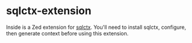 # sqlctx-extension

Inside is a Zed extension for [sqlctx](https://github.com/nicosuave/sqlctx). You'll need to install sqlctx, configure, then generate context before using this extension.